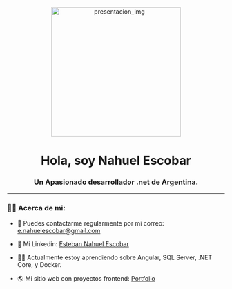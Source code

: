 <div id="header" align="center">
  <img
    src="https://media.giphy.com/media/qgQUggAC3Pfv687qPC/giphy.gif"
    alt="presentacion_img"
    width="300"
  />
  <h1 align="center">Hola, soy Nahuel Escobar</h1>
  <h3>Un Apasionado desarrollador .net de Argentina.</h3>
</div>

---

### 👨‍💻 Acerca de mi:

- 🔹 Puedes contactarme regularmente por mi correo: e.nahuelescobar@gmail.com

- 🔹 Mi Linkedin: [Esteban Nahuel Escobar](https://www.linkedin.com/in/esteban-nahuel-escobar/)

- 🤸‍♂️ Actualmente estoy aprendiendo sobre Angular, SQL Server, .NET Core, y Docker.

- 🌎 Mi sitio web con proyectos frontend: [Portfolio](https://nahuel-escobar.github.io/Porfolio-Nahuel-Escobar/index.html)






